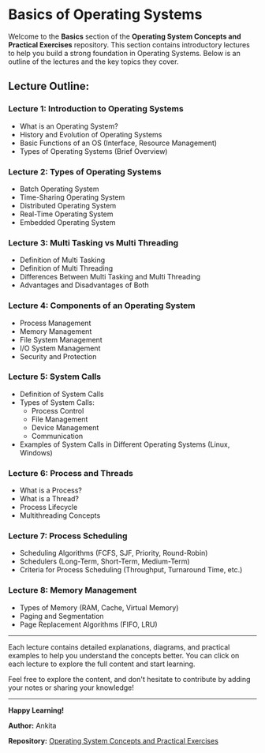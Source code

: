 # Basics of Operating Systems

Welcome to the **Basics** section of the **Operating System Concepts and Practical Exercises** repository. This section contains introductory lectures to help you build a strong foundation in Operating Systems. Below is an outline of the lectures and the key topics they cover.

## Lecture Outline:

### Lecture 1: Introduction to Operating Systems
- What is an Operating System?
- History and Evolution of Operating Systems
- Basic Functions of an OS (Interface, Resource Management)
- Types of Operating Systems (Brief Overview)

### Lecture 2: Types of Operating Systems
- Batch Operating System
- Time-Sharing Operating System
- Distributed Operating System
- Real-Time Operating System
- Embedded Operating System

### Lecture 3: Multi Tasking vs Multi Threading
- Definition of Multi Tasking
- Definition of Multi Threading
- Differences Between Multi Tasking and Multi Threading
- Advantages and Disadvantages of Both

### Lecture 4: Components of an Operating System
- Process Management
- Memory Management
- File System Management
- I/O System Management
- Security and Protection

### Lecture 5: System Calls
- Definition of System Calls
- Types of System Calls:
  - Process Control
  - File Management
  - Device Management
  - Communication
- Examples of System Calls in Different Operating Systems (Linux, Windows)

### Lecture 6: Process and Threads
- What is a Process?
- What is a Thread?
- Process Lifecycle
- Multithreading Concepts

### Lecture 7: Process Scheduling
- Scheduling Algorithms (FCFS, SJF, Priority, Round-Robin)
- Schedulers (Long-Term, Short-Term, Medium-Term)
- Criteria for Process Scheduling (Throughput, Turnaround Time, etc.)

### Lecture 8: Memory Management
- Types of Memory (RAM, Cache, Virtual Memory)
- Paging and Segmentation
- Page Replacement Algorithms (FIFO, LRU)

---

Each lecture contains detailed explanations, diagrams, and practical examples to help you understand the concepts better. You can click on each lecture to explore the full content and start learning.

Feel free to explore the content, and don't hesitate to contribute by adding your notes or sharing your knowledge!

---

**Happy Learning!**

**Author:** Ankita

**Repository:** [Operating System Concepts and Practical Exercises](https://github.com/ankita34359/Operating-System-Concepts-and-Practical-Exercises)
